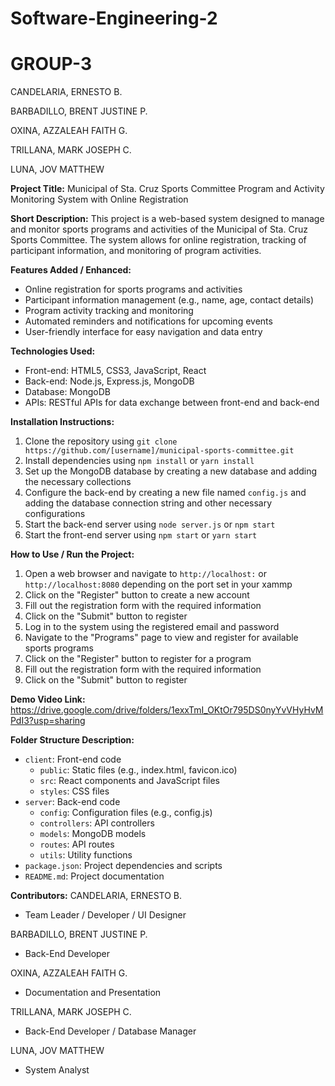 # Software-Engineering-2

# GROUP-3
CANDELARIA, ERNESTO B.

BARBADILLO, BRENT JUSTINE P.

OXINA, AZZALEAH FAITH G.

TRILLANA, MARK JOSEPH C.

LUNA, JOV MATTHEW


**Project Title:** Municipal of Sta. Cruz Sports Committee Program and Activity Monitoring System with Online Registration

**Short Description:** This project is a web-based system designed to manage and monitor sports programs and activities of the Municipal of Sta. Cruz Sports Committee. The system allows for online registration, tracking of participant information, and monitoring of program activities.

**Features Added / Enhanced:**

* Online registration for sports programs and activities
* Participant information management (e.g., name, age, contact details)
* Program activity tracking and monitoring
* Automated reminders and notifications for upcoming events
* User-friendly interface for easy navigation and data entry

**Technologies Used:**

* Front-end: HTML5, CSS3, JavaScript, React
* Back-end: Node.js, Express.js, MongoDB
* Database: MongoDB
* APIs: RESTful APIs for data exchange between front-end and back-end

**Installation Instructions:**

1. Clone the repository using `git clone https://github.com/[username]/municipal-sports-committee.git`
2. Install dependencies using `npm install` or `yarn install`
3. Set up the MongoDB database by creating a new database and adding the necessary collections
4. Configure the back-end by creating a new file named `config.js` and adding the database connection string and other necessary configurations
5. Start the back-end server using `node server.js` or `npm start`
6. Start the front-end server using `npm start` or `yarn start`

**How to Use / Run the Project:**

1. Open a web browser and navigate to `http://localhost:` or  `http://localhost:8080` depending on the port set in your xammp
2. Click on the "Register" button to create a new account
3. Fill out the registration form with the required information
4. Click on the "Submit" button to register
5. Log in to the system using the registered email and password
6. Navigate to the "Programs" page to view and register for available sports programs
7. Click on the "Register" button to register for a program
8. Fill out the registration form with the required information
9. Click on the "Submit" button to register

**Demo Video Link:**
https://drive.google.com/drive/folders/1exxTmI_OKtOr795DS0nyYvVHyHvMPdI3?usp=sharing

**Folder Structure Description:**

* `client`: Front-end code
	+ `public`: Static files (e.g., index.html, favicon.ico)
	+ `src`: React components and JavaScript files
	+ `styles`: CSS files
* `server`: Back-end code
	+ `config`: Configuration files (e.g., config.js)
	+ `controllers`: API controllers
	+ `models`: MongoDB models
	+ `routes`: API routes
	+ `utils`: Utility functions
* `package.json`: Project dependencies and scripts
* `README.md`: Project documentation

**Contributors:**
CANDELARIA, ERNESTO B.

* Team Leader / Developer / UI Designer

BARBADILLO, BRENT JUSTINE P.

* Back-End Developer

OXINA, AZZALEAH FAITH G.

* Documentation and Presentation

TRILLANA, MARK JOSEPH C.

* Back-End Developer / Database Manager

LUNA, JOV MATTHEW

* System Analyst 

